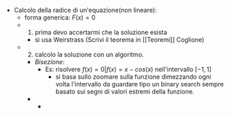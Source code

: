 - Calcolo della radice di un'equazione(non lineare):
	- forma generica: $F(x)=0$
	- 1) prima devo accertarmi che la soluzione esista 
		- si usa Weirstrass (Scrivi il teorema in [[Teoremi]] Coglione) 
	- 2) calcolo la soluzione con un algoritmo.
		- _Bisezione_: 
			- Es: risolvere $f(x)=0 | f(x)=x-cos(x)$ nell'intervallo $[-1,1]$
				- si basa sullo zoomare sulla funzione dimezzando ogni volta l'intervallo da guardare tipo un binary search sempre basato sui segni di valori estremi della funzione.
		- 
			- 